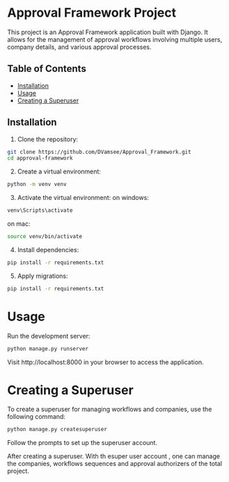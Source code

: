 # Approval Framework Project

This project is an Approval Framework application built with Django. It allows for the management of approval workflows involving multiple users, company details, and various approval processes.

## Table of Contents

- [Installation](#installation)
- [Usage](#usage)
- [Creating a Superuser](#creating-a-superuser)

## Installation

1. Clone the repository:

```bash
git clone https://github.com/DVamsee/Approval_Framework.git
cd approval-framework

```
2. Create a virtual environment:

```bash
python -m venv venv
```

3. Activate the virtual environment:
on windows:
```bash
venv\Scripts\activate
```
on  mac:
```bash
source venv/bin/activate
```

4. Install dependencies:
```bash
pip install -r requirements.txt
```
5. Apply migrations:
```bash
pip install -r requirements.txt
```

# Usage
Run the development server:
```bash
python manage.py runserver
```
Visit http://localhost:8000 in your browser to access the application.

# Creating a Superuser
To create a superuser for managing workflows and companies, use the following command:

```bash
python manage.py createsuperuser
```
Follow the prompts to set up the superuser account.

After creating a superuser. With th esuper user account , one can manage the companies, workflows sequences and approval authorizers of the total project.
